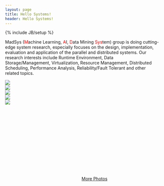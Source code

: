 ```yaml
---
layout: page
title: Hello Systems!
header: Hello Systems!
---
```

{% include JB/setup %}

<p>
MadSys (<span style="color:#f00">M</span>achine Learning, <span style="color:#f00">A</span>I, <span style="color:#f00">D</span>ata Mining <span style="color:#f00">Sys</span>tem) group is doing cutting-edge system research, especially focuses on the design, implementation, evaluation and application of the parallel and distributed systems. Our research interests include Runtime Environment, Data Storage/Management, Virtualization, Resource Management, Distributed Scheduling, Performance Analysis, Reliability/Fault Tolerant and other related topics.
</p>

<div id="slider1_container" style="position: relative; top: 0px; left: 0px; width: 600px; height: 300px;">
    <!-- Slides Container -->
    <div u="slides" style="cursor: move; position: absolute; overflow: hidden; left: 0px; top: 0px; width: 600px; height: 300px;">
        <div><img u="image" src="/images/1.jpg" /></div>
        <div><img u="image" src="/images/2.jpg" /></div>
        <div><img u="image" src="/images/3.jpg" /></div>
        <div><img u="image" src="/images/4.jpg" /></div>
        <div><img u="image" src="/images/5.jpg" /></div>
    </div>
        <!-- Bullet Navigator Skin Begin -->
        <style>
            /* jssor slider bullet navigator skin 13 css */
            /*
            .jssorb13 div           (normal)
            .jssorb13 div:hover     (normal mouseover)
            .jssorb13 .av           (active)
            .jssorb13 .av:hover     (active mouseover)
            .jssorb13 .dn           (mousedown)
            */
            .jssorb13 div, .jssorb13 div:hover, .jssorb13 .av
            {
                background: url(/images/b13.png) no-repeat;
                overflow:hidden;
                cursor: pointer;
            }
            .jssorb13 div { background-position: -5px -5px; }
            .jssorb13 div:hover, .jssorb13 .av:hover { background-position: -35px -5px; }
            .jssorb13 .av { background-position: -65px -5px; }
            .jssorb13 .dn, .jssorb13 .dn:hover { background-position: -95px -5px; }
        </style>
        <!-- bullet navigator container -->
        <div u="navigator" class="jssorb13" style="position: absolute; bottom: 16px; right: 6px;">
            <!-- bullet navigator item prototype -->
            <div u="prototype" style="POSITION: absolute; WIDTH: 21px; HEIGHT: 21px;"></div>
        </div>
        <!-- Bullet Navigator Skin End -->
</div>

<a href="/~photos" style="margin-left: 250px;">More Photos</a>


